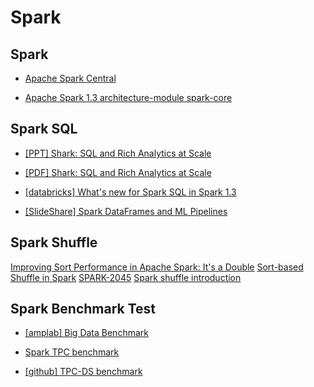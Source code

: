 # Spark

## Spark

- [Apache Spark Central](http://apachesparkcentral.com)

- [Apache Spark 1.3 architecture-module spark-core](https://trongkhoanguyenblog.wordpress.com/2015/03/27/apache-spark-1-3-architecture-module-spark-core/)

## Spark SQL

- [[PPT] Shark: SQL and Rich Analytics at Scale](https://www.google.co.kr/url?sa=t&rct=j&q=&esrc=s&source=web&cd=6&ved=0CEUQFjAF&url=http%3A%2F%2Fcs.brown.edu%2F~debrabant%2Fcis570-website%2Fslides%2Fshark.pptx&ei=kztLVa6EEYi0mwX7k4C4Bg&usg=AFQjCNFimPT4d0N2pbuAvjSfdVk1QPFp4w&sig2=e1ngePNDWgeNfJfHtNlaPQ&bvm=bv.92765956,d.dGY&cad=rjt)

- [[PDF] Shark: SQL and Rich Analytics at Scale](http://arxiv.org/pdf/1211.6176.pdf)

- [[databricks] What's new for Spark SQL in Spark 1.3](https://databricks.com/blog/2015/03/24/spark-sql-graduates-from-alpha-in-spark-1-3.html)

- [[SlideShare] Spark DataFrames and ML Pipelines](http://www.slideshare.net/databricks/dataframes-and-pipelines?ref=https://www.slideshare.net/slideshow/embed_code/key/d4xo6lKBtQi3Db)


## Spark Shuffle
[Improving Sort Performance in Apache Spark: It's a Double](http://blog.cloudera.com/blog/2015/01/improving-sort-performance-in-apache-spark-its-a-double/)
[Sort-based Shuffle in Spark](https://issues.apache.org/jira/secure/attachment/12655884/Sort-basedshuffledesign.pdf)
[SPARK-2045](https://issues.apache.org/jira/browse/SPARK-2045)
[Spark shuffle introduction](http://www.slideshare.net/colorant/spark-shuffle-introduction)

## Spark Benchmark Test

- [[amplab] Big Data Benchmark](https://amplab.cs.berkeley.edu/benchmark/)

- [Spark TPC benchmark](https://www.citusdata.com/blog/86-making-postgresql-scale-hadoop-style)

- [[github] TPC-DS benchmark](https://github.com/databricks/spark-sql-perf)

